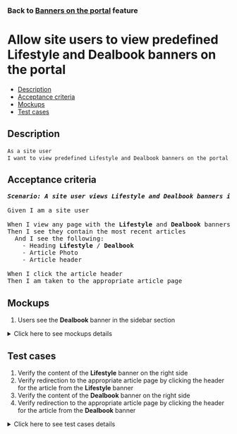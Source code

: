 ### Back to [Banners on the portal](../../) feature

# Allow site users to view predefined Lifestyle and Dealbook banners on the portal

- [Description](#description)
- [Acceptance criteria](#acceptance-criteria)
- [Mockups](#mockups)
- [Test cases](#test-cases)

## Description

    As a site user
    I want to view predefined Lifestyle and Dealbook banners on the portal

## Acceptance criteria

<pre>
<b><i>Scenario: A site user views Lifestyle and Dealbook banners in the sidebar section</i></b>

Given I am a site user

When I view any page with the <b>Lifestyle</b> and <b>Dealbook</b> banners in the sidebar section
Then I see they contain the most recent articles
  And I see the following:
    - Heading <b>Lifestyle</b> / <b>Dealbook</b>
    - Article Photo
    - Article header

When I click the article header
Then I am taken to the appropriate article page
</pre>

## Mockups

1. Users see the <b>Dealbook</b> banner in the sidebar section

<details>
  <summary>Click here to see mockups details</summary>

**1. Users see the Dealbook banner in the sidebar section:**

![Users see the Dealbook banner in the sidebar section](/products/sport_news_portal/web_application_features/banners/images/banners_user_side.png)

</details>

## Test cases

1. Verify the content of the <b>Lifestyle</b> banner on the right side
2. Verify redirection to the appropriate article page by clicking the header for the article from the <b>Lifestyle</b> banner
3. Verify the content of the <b>Dealbook</b> banner on the right side
4. Verify redirection to the appropriate article page by clicking the header for the article from the <b>Dealbook</b> banner

<details>
  <summary>Click here to see test cases details</summary>

### **#1. Verify the content of the Lifestyle banner on the right side**

|Preconditions|Steps|Expected result
--------------|-----|----------
|- The <b>Lifestyle</b> banner is enabled|1) Examine the <b>Lifestyle</b> banner on the right side|1) The <b>Lifestyle</b> banner contains the most recent lifestyle article and the following:</br>- Heading <b>Lifestyle</b></br>- Article photo</br>- Article header|

### **#2. Verify redirection to the appropriate article page by clicking the header for the article from the Lifestyle banner**

|Preconditions|Steps|Expected result
--------------|-----|----------
|- The <b>Lifestyle</b> banner is enabled|1) Click the header for the <b>Lifestyle</b> banner article|1) The user is redirected to the appropriate article page|

### **#3. Verify the content of the Dealbook banner on the right side**

|Preconditions|Steps|Expected result
--------------|-----|----------
|- The <b>Dealbook</b> banner is enabled|1) Examine the <b>Dealbook</b> banner on the right side|1) The <b>Dealbook</b> banner contains the most recent dealbook article and the following:</br>- Heading <b>Dealbook</b></br>- Article photo</br>- Article header|

### **#4. Verify redirection to the appropriate article page by clicking the header for the article from the Dealbook banner**

|Preconditions|Steps|Expected result
--------------|-----|----------
|- The <b>Dealbook</b> banner is enabled|1) Click the header for the <b>Dealbook</b> banner article|1) The user is redirected to the appropriate article page|

</details>
